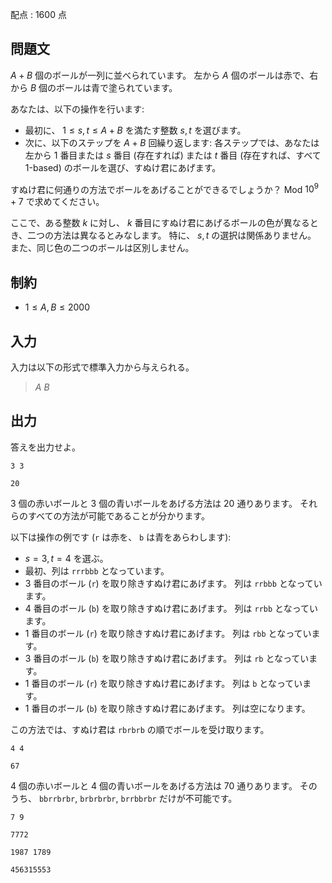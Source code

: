 配点 : $1600$ 点

## 問題文

$A + B$ 個のボールが一列に並べられています。
左から $A$ 個のボールは赤で、右から $B$ 個のボールは青で塗られています。

あなたは、以下の操作を行います:

- 最初に、 $1 \leq s, t \leq A + B$ を満たす整数 $s, t$ を選びます。
- 次に、以下のステップを $A + B$ 回繰り返します:
各ステップでは、あなたは左から $1$ 番目または $s$ 番目 (存在すれば) または $t$ 番目 (存在すれば、すべて 1-based) のボールを選び、すぬけ君にあげます。

すぬけ君に何通りの方法でボールをあげることができるでしょうか？
Mod $10^9 + 7$ で求めてください。

ここで、ある整数 $k$ に対し、 $k$ 番目にすぬけ君にあげるボールの色が異なるとき、二つの方法は異なるとみなします。
特に、 $s, t$ の選択は関係ありません。
また、同じ色の二つのボールは区別しません。

## 制約

- $1 \leq A, B \leq 2000$

## 入力

入力は以下の形式で標準入力から与えられる。

> $A$ $B$

## 出力

答えを出力せよ。

```input1
3 3
```

```output1
20
```

$3$ 個の赤いボールと $3$ 個の青いボールをあげる方法は $20$ 通りあります。
それらのすべての方法が可能であることが分かります。

以下は操作の例です (`r` は赤を、 `b` は青をあらわします):

- $s = 3, t = 4$ を選ぶ。
- 最初、列は `rrrbbb` となっています。
- $3$ 番目のボール (`r`) を取り除きすぬけ君にあげます。 列は `rrbbb` となっています。
- $4$ 番目のボール (`b`) を取り除きすぬけ君にあげます。 列は `rrbb` となっています。
- $1$ 番目のボール (`r`) を取り除きすぬけ君にあげます。 列は `rbb` となっています。
- $3$ 番目のボール (`b`) を取り除きすぬけ君にあげます。 列は `rb` となっています。
- $1$ 番目のボール (`r`) を取り除きすぬけ君にあげます。 列は `b` となっています。
- $1$ 番目のボール (`b`) を取り除きすぬけ君にあげます。 列は空になります。

この方法では、すぬけ君は `rbrbrb` の順でボールを受け取ります。

```input2
4 4
```

```output2
67
```

$4$ 個の赤いボールと $4$ 個の青いボールをあげる方法は $70$ 通りあります。
そのうち、 `bbrrbrbr`, `brbrbrbr`, `brrbbrbr` だけが不可能です。

```input3
7 9
```

```output3
7772
```

```input4
1987 1789
```

```output4
456315553
```